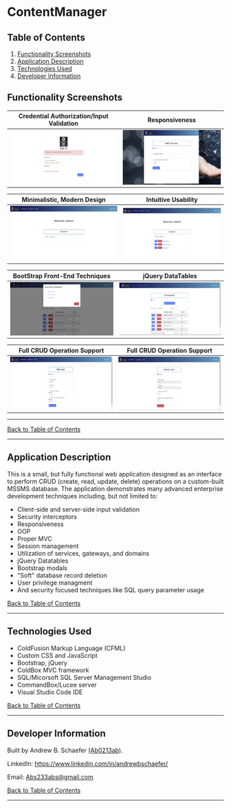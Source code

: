 # ContentManager

## Table of Contents
1. [Functionality Screenshots](#functionality-screenshots)
2. [Application Description](#application-description)
3. [Technologies Used](#technologies-used)
4. [Developer Information](#developer-information) 

## Functionality Screenshots

Credential Authorization/Input Validation   |  Responsiveness           
:-------------------------:|:-------------------------:
![ScreenShot](includes/images/functionalityScreenShots/ssLoginE.png)  |  ![ScreenShot](includes/images/functionalityScreenShots/ssResponsive.png)

Minimalistic, Modern Design       |  Intuitive Usability             
:-------------------------:|:-------------------------:
![ScreenShot](includes/images/functionalityScreenShots/ssHome1.png)  |  ![ScreenShot](includes/images/functionalityScreenShots/ssHome2.png)

BootStrap Front-End Techniques   |  jQuery DataTables           
:-------------------------:|:-------------------------:
![ScreenShot](includes/images/functionalityScreenShots/ssModal.png)  |  ![ScreenShot](includes/images/functionalityScreenShots/ssViewCo.png)

Full CRUD Operation Support   |  Full CRUD Operation Support           
:-------------------------:|:-------------------------:
![ScreenShot](includes/images/functionalityScreenShots/ssEditUser.png)  |  ![ScreenShot](includes/images/functionalityScreenShots/ssDelUser.png)

<hr>

[Back to Table of Contents](#table-of-contents)

<hr>

## Application Description

This is a small, but fully functional web application designed as an interface to perform CRUD 
(create, read, update, delete) operations on a custom-built MSSMS database. The application demonstrates many advanced
enterprise development techniques including, but not limited to: 
<ul>
	<li>Client-side and server-side input validation</li> 
	<li>Security interceptors</li>
	<li>Responsiveness</li>
	<li>OOP</li> 
	<li>Proper MVC</li>
	<li>Session management</li> 
	<li>Utilization of services, gateways, and domains</li> 
	<li>jQuery Datatables</li>
	<li>Bootstrap modals</li>
	<li>"Soft" database record deletion</li>
	<li>User privilege managment</li> 
	<li>And security focused techniques like SQL query parameter usage</li> 
</ul>

[Back to Table of Contents](#table-of-contents)

<hr>

## Technologies Used
- ColdFusion Markup Language (CFML)
- Custom CSS and JavaScript
- Bootstrap, jQuery
- ColdBox MVC framework
- SQL/Micorsoft SQL Server Management Studio
- CommandBox/Lucee server
- Visual Studio Code IDE

[Back to Table of Contents](#table-of-contents)

<hr>

## Developer Information
Built by Andrew B. Schaefer [(Ab0213ab)](https://github.com/Ab0213ab).

LinkedIn: https://www.linkedin.com/in/andrewbschaefer/

Email: Abs233abs@gmail.com 

[Back to Table of Contents](#table-of-contents)

<hr>
